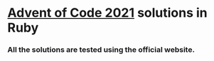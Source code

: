# [Advent of Code 2021](https://adventofcode.com/2021) solutions in Ruby

### All the solutions are tested using the official website.
